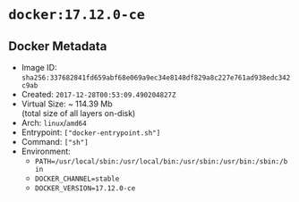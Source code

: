 # `docker:17.12.0-ce`

## Docker Metadata

- Image ID: `sha256:337682841fd659abf68e069a9ec34e8148df829a8c227e761ad938edc342c9ab`
- Created: `2017-12-28T00:53:09.490204827Z`
- Virtual Size: ~ 114.39 Mb  
  (total size of all layers on-disk)
- Arch: `linux`/`amd64`
- Entrypoint: `["docker-entrypoint.sh"]`
- Command: `["sh"]`
- Environment:
  - `PATH=/usr/local/sbin:/usr/local/bin:/usr/sbin:/usr/bin:/sbin:/bin`
  - `DOCKER_CHANNEL=stable`
  - `DOCKER_VERSION=17.12.0-ce`
